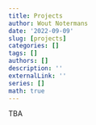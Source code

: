 ```yaml
---
title: Projects 
author: Wout Notermans  
date: '2022-09-09'  
slug: [projects]  
categories: []  
tags: []  
authors: []  
description: ''  
externalLink: ''  
series: []  
math: true
---
```


TBA

